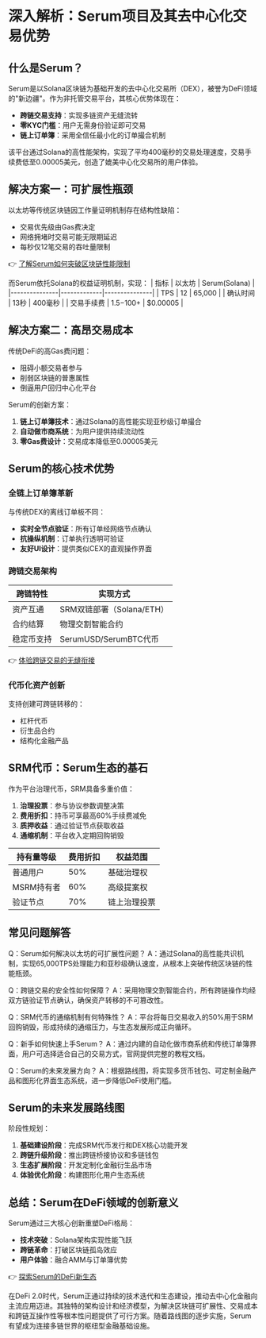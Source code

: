 # 深入解析：Serum项目及其去中心化交易优势

## 什么是Serum？

Serum是以Solana区块链为基础开发的去中心化交易所（DEX），被誉为DeFi领域的"新边疆"。作为非托管交易平台，其核心优势体现在：

- **跨链交易支持**：实现多链资产无缝流转
- **零KYC门槛**：用户无需身份验证即可交易
- **链上订单簿**：采用全信任最小化的订单撮合机制

该平台通过Solana的高性能架构，实现了平均400毫秒的交易处理速度，交易手续费低至0.00005美元，创造了媲美中心化交易所的用户体验。

## 解决方案一：可扩展性瓶颈

以太坊等传统区块链因工作量证明机制存在结构性缺陷：
- 交易优先级由Gas费决定
- 网络拥堵时交易可能无限期延迟
- 每秒仅12笔交易的吞吐量限制

👉 [了解Serum如何突破区块链性能限制](https://bit.ly/okx_welcome)

而Serum依托Solana的权益证明机制，实现：
| 指标          | 以太坊       | Serum(Solana) |
|---------------|-------------|---------------|
| TPS           | 12          | 65,000        |
| 确认时间       | 13秒        | 400毫秒       |
| 交易手续费     | $1.5-$100+  | $0.00005      |

## 解决方案二：高昂交易成本

传统DeFi的高Gas费问题：
- 阻碍小额交易者参与
- 削弱区块链的普惠属性
- 倒逼用户回归中心化平台

Serum的创新方案：
1. **链上订单簿技术**：通过Solana的高性能实现亚秒级订单撮合
2. **自动做市商系统**：为用户提供持续流动性
3. **零Gas费设计**：交易成本降低至0.00005美元

## Serum的核心技术优势

### 全链上订单簿革新

与传统DEX的离线订单板不同：
- **实时全节点验证**：所有订单经网络节点确认
- **抗操纵机制**：订单执行透明可验证
- **友好UI设计**：提供类似CEX的直观操作界面

### 跨链交易架构

| 跨链特性       | 实现方式                  |
|----------------|-------------------------|
| 资产互通       | SRM双链部署（Solana/ETH）|
| 合约结算       | 物理交割智能合约        |
| 稳定币支持     | SerumUSD/SerumBTC代币    |

👉 [体验跨链交易的无缝衔接](https://bit.ly/okx_welcome)

### 代币化资产创新

支持创建可跨链转移的：
- 杠杆代币
- 衍生品合约
- 结构化金融产品

## SRM代币：Serum生态的基石

作为平台治理代币，SRM具备多重价值：
1. **治理投票**：参与协议参数调整决策
2. **费用折扣**：持币可享最高60%手续费减免
3. **质押收益**：通过验证节点获取收益
4. **通缩机制**：平台收入定期回购销毁

| 持有量等级   | 费用折扣 | 权益范围          |
|-------------|----------|------------------|
| 普通用户     | 50%      | 基础治理权        |
| MSRM持有者   | 60%      | 高级提案权        |
| 验证节点     | 70%      | 链上治理投票      |

## 常见问题解答

Q：Serum如何解决以太坊的可扩展性问题？
A：通过Solana的高性能共识机制，实现65,000TPS处理能力和亚秒级确认速度，从根本上突破传统区块链的性能瓶颈。

Q：跨链交易的安全性如何保障？
A：采用物理交割智能合约，所有跨链操作均经双方链验证节点确认，确保资产转移的不可篡改性。

Q：SRM代币的通缩机制有何特殊性？
A：平台将每日交易收入的50%用于SRM回购销毁，形成持续的通缩压力，与生态发展形成正向循环。

Q：新手如何快速上手Serum？
A：通过内建的自动化做市商系统和传统订单簿界面，用户可选择适合自己的交易方式，官网提供完整的教程文档。

Q：Serum的未来发展方向？
A：根据路线图，将实现多货币钱包、可定制金融产品和图形化界面生态系统，进一步降低DeFi使用门槛。

## Serum的未来发展路线图

阶段性规划：
1. **基础建设阶段**：完成SRM代币发行和DEX核心功能开发
2. **跨链升级阶段**：推出跨链桥接协议和多链钱包
3. **生态扩展阶段**：开发定制化金融衍生品市场
4. **体验优化阶段**：构建图形化用户生态系统

## 总结：Serum在DeFi领域的创新意义

Serum通过三大核心创新重塑DeFi格局：
- **技术突破**：Solana架构实现性能飞跃
- **跨链革命**：打破区块链孤岛效应
- **用户体验**：融合AMM与订单簿优势

👉 [探索Serum的DeFi新生态](https://bit.ly/okx_welcome)

在DeFi 2.0时代，Serum正通过持续的技术迭代和生态建设，推动去中心化金融向主流应用迈进。其独特的架构设计和经济模型，为解决区块链可扩展性、交易成本和跨链互操作性等根本性问题提供了可行方案。随着路线图的逐步实施，Serum有望成为连接多链世界的枢纽型金融基础设施。